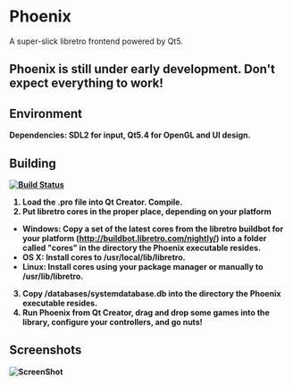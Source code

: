 Phoenix
=======

A super-slick libretro frontend powered by Qt5.

<b>Phoenix is still under early development. Don't expect everything to work!<b>
-----------

Environment
-----------

Dependencies: SDL2 for input, Qt5.4 for OpenGL and UI design.


Building
--------

[![Build Status](https://secure.travis-ci.org/team-phoenix/Phoenix.png)](http://travis-ci.org/team-phoenix/Phoenix)

1. Load the .pro file into Qt Creator. Compile. 
2. Put libretro cores in the proper place, depending on your platform
  - Windows: Copy a set of the latest cores from the libretro buildbot for your platform (http://buildbot.libretro.com/nightly/) into a folder called "cores" in the directory the Phoenix executable resides. 
  - OS X: Install cores to /usr/local/lib/libretro.
  - Linux: Install cores using your package manager or manually to /usr/lib/libretro.
3. Copy /databases/systemdatabase.db into the directory the Phoenix executable resides. 
4. Run Phoenix from Qt Creator, drag and drop some games into the library, configure your controllers, and go nuts!

Screenshots
------------
![ScreenShot](https://raw.github.com/team-phoenix/Phoenix/master/assets/mockup.png)
